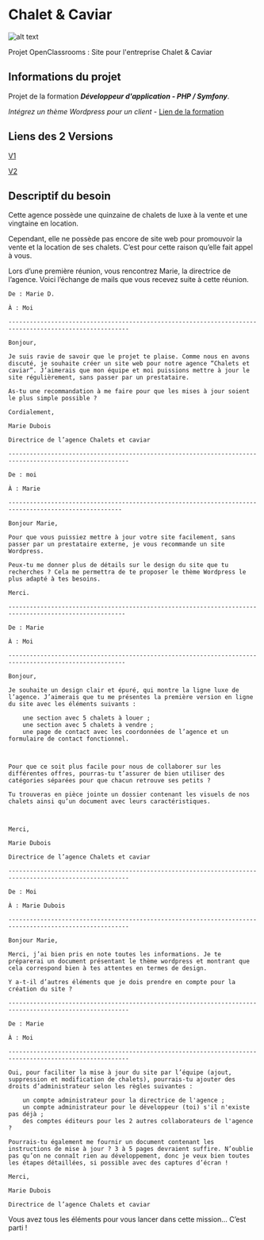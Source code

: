# Chalet & Caviar #
  
![alt text](https://portfolio.damienvalade.fr/img/projects/Back-Chalet-v2.jpg)
  
Projet OpenClassrooms : Site pour l'entreprise Chalet & Caviar
  
## Informations du projet ##
Projet de la formation ***Développeur d'application - PHP / Symfony***.  
  
*Intégrez un thème Wordpress pour un client* - [Lien de la formation](https://openclassrooms.com/fr/paths/59-developpeur-dapplication-php-symfony)  
  
## Liens des 2 Versions ##

[V1](https://github.com/damienvalade/OC-P2-CHALET-CAVIAR/tree/master/Chaletcaviar)  

[V2](https://github.com/damienvalade/OC-P2-CHALET-CAVIAR/tree/master/TempChaletcaviar)  
  
## Descriptif du besoin ##

Cette agence possède une quinzaine de chalets de luxe à la vente et une vingtaine en location.

Cependant, elle ne possède pas encore de site web pour promouvoir la vente et la location de ses chalets. C’est pour cette raison qu’elle fait appel à vous.

Lors d’une première réunion, vous rencontrez Marie, la directrice de l’agence.  Voici l’échange de mails que vous recevez suite à cette réunion.

 
```
De : Marie D.

À : Moi

--------------------------------------------------------------------------------------------------------

Bonjour,

Je suis ravie de savoir que le projet te plaise. Comme nous en avons discuté, je souhaite créer un site web pour notre agence “Chalets et caviar”. J’aimerais que mon équipe et moi puissions mettre à jour le site régulièrement, sans passer par un prestataire.

As-tu une recommandation à me faire pour que les mises à jour soient le plus simple possible ?

Cordialement, 

Marie Dubois

Directrice de l’agence Chalets et caviar
```
```
--------------------------------------------------------------------------------------------------------

De : moi

À : Marie

------------------------------------------------------------------------------------------------------

Bonjour Marie,

Pour que vous puissiez mettre à jour votre site facilement, sans passer par un prestataire externe, je vous recommande un site Wordpress.

Peux-tu me donner plus de détails sur le design du site que tu recherches ? Cela me permettra de te proposer le thème Wordpress le plus adapté à tes besoins.

Merci.

-------------------------------------------------------------------------------------------------------
```
```
De : Marie 

À : Moi

-------------------------------------------------------------------------------------------------------

Bonjour,

Je souhaite un design clair et épuré, qui montre la ligne luxe de l’agence. J’aimerais que tu me présentes la première version en ligne du site avec les éléments suivants : 

    une section avec 5 chalets à louer ;
    une section avec 5 chalets à vendre ;
    une page de contact avec les coordonnées de l’agence et un formulaire de contact fonctionnel.

 

Pour que ce soit plus facile pour nous de collaborer sur les différentes offres, pourras-tu t’assurer de bien utiliser des catégories séparées pour que chacun retrouve ses petits ?

Tu trouveras en pièce jointe un dossier contenant les visuels de nos chalets ainsi qu’un document avec leurs caractéristiques.

 

Merci, 

Marie Dubois

Directrice de l’agence Chalets et caviar

--------------------------------------------------------------------------------------------------------
```
```
De : Moi

À : Marie Dubois

--------------------------------------------------------------------------------------------------------

Bonjour Marie,

Merci, j’ai bien pris en note toutes les informations. Je te préparerai un document présentant le thème wordpress et montrant que cela correspond bien à tes attentes en termes de design.

Y a-t-il d’autres éléments que je dois prendre en compte pour la création du site ?

--------------------------------------------------------------------------------------------------------
```
```
De : Marie 

À : Moi

--------------------------------------------------------------------------------------------------------

Oui, pour faciliter la mise à jour du site par l’équipe (ajout, suppression et modification de chalets), pourrais-tu ajouter des droits d’administrateur selon les règles suivantes : 

    un compte administrateur pour la directrice de l'agence ;
    un compte administrateur pour le développeur (toi) s'il n'existe pas déjà ;
    des comptes éditeurs pour les 2 autres collaborateurs de l'agence ?

Pourrais-tu également me fournir un document contenant les instructions de mise à jour ? 3 à 5 pages devraient suffire. N’oublie pas qu’on ne connaît rien au développement, donc je veux bien toutes les étapes détaillées, si possible avec des captures d’écran !

Merci,

Marie Dubois

Directrice de l’agence Chalets et caviar
```

Vous avez tous les éléments pour vous lancer dans cette mission… C’est parti !

